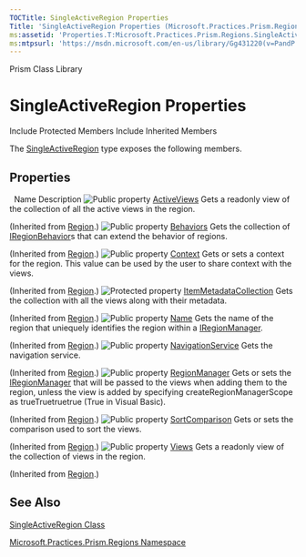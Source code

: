 ```yaml
---
TOCTitle: SingleActiveRegion Properties
Title: 'SingleActiveRegion Properties (Microsoft.Practices.Prism.Regions)'
ms:assetid: 'Properties.T:Microsoft.Practices.Prism.Regions.SingleActiveRegion'
ms:mtpsurl: 'https://msdn.microsoft.com/en-us/library/Gg431220(v=PandP.50)'
---
```


Prism Class Library

SingleActiveRegion Properties
=============================

Include Protected Members
Include Inherited Members

The [SingleActiveRegion](https://msdn.microsoft.com/t:microsoft.practices.prism.regions.singleactiveregion) type exposes the following members.

Properties
----------

<span id="propertyTableToggle"></span>
 
Name
Description
![](https://msdn.microsoft.com/en-us/Gg431220.pubproperty(en-us,PandP.50).gif "Public property")
[ActiveViews](https://msdn.microsoft.com/p:microsoft.practices.prism.regions.region.activeviews)
Gets a readonly view of the collection of all the active views in the region.

(Inherited from [Region](https://msdn.microsoft.com/t:microsoft.practices.prism.regions.region).)
![](https://msdn.microsoft.com/en-us/Gg431220.pubproperty(en-us,PandP.50).gif "Public property")
[Behaviors](https://msdn.microsoft.com/p:microsoft.practices.prism.regions.region.behaviors)
Gets the collection of [IRegionBehavior](https://msdn.microsoft.com/t:microsoft.practices.prism.regions.iregionbehavior)s that can extend the behavior of regions.

(Inherited from [Region](https://msdn.microsoft.com/t:microsoft.practices.prism.regions.region).)
![](https://msdn.microsoft.com/en-us/Gg431220.pubproperty(en-us,PandP.50).gif "Public property")
[Context](https://msdn.microsoft.com/p:microsoft.practices.prism.regions.region.context)
Gets or sets a context for the region. This value can be used by the user to share context with the views.

(Inherited from [Region](https://msdn.microsoft.com/t:microsoft.practices.prism.regions.region).)
![](https://msdn.microsoft.com/en-us/Gg431220.protproperty(en-us,PandP.50).gif "Protected property")
[ItemMetadataCollection](https://msdn.microsoft.com/p:microsoft.practices.prism.regions.region.itemmetadatacollection)
Gets the collection with all the views along with their metadata.

(Inherited from [Region](https://msdn.microsoft.com/t:microsoft.practices.prism.regions.region).)
![](https://msdn.microsoft.com/en-us/Gg431220.pubproperty(en-us,PandP.50).gif "Public property")
[Name](https://msdn.microsoft.com/p:microsoft.practices.prism.regions.region.name)
Gets the name of the region that uniequely identifies the region within a [IRegionManager](https://msdn.microsoft.com/t:microsoft.practices.prism.regions.iregionmanager).

(Inherited from [Region](https://msdn.microsoft.com/t:microsoft.practices.prism.regions.region).)
![](https://msdn.microsoft.com/en-us/Gg431220.pubproperty(en-us,PandP.50).gif "Public property")
[NavigationService](https://msdn.microsoft.com/p:microsoft.practices.prism.regions.region.navigationservice)
Gets the navigation service.

(Inherited from [Region](https://msdn.microsoft.com/t:microsoft.practices.prism.regions.region).)
![](https://msdn.microsoft.com/en-us/Gg431220.pubproperty(en-us,PandP.50).gif "Public property")
[RegionManager](https://msdn.microsoft.com/p:microsoft.practices.prism.regions.region.regionmanager)
Gets or sets the [IRegionManager](https://msdn.microsoft.com/t:microsoft.practices.prism.regions.iregionmanager) that will be passed to the views when adding them to the region, unless the view is added by specifying createRegionManagerScope as trueTruetruetrue (True in Visual Basic).

(Inherited from [Region](https://msdn.microsoft.com/t:microsoft.practices.prism.regions.region).)
![](https://msdn.microsoft.com/en-us/Gg431220.pubproperty(en-us,PandP.50).gif "Public property")
[SortComparison](https://msdn.microsoft.com/p:microsoft.practices.prism.regions.region.sortcomparison)
Gets or sets the comparison used to sort the views.

(Inherited from [Region](https://msdn.microsoft.com/t:microsoft.practices.prism.regions.region).)
![](https://msdn.microsoft.com/en-us/Gg431220.pubproperty(en-us,PandP.50).gif "Public property")
[Views](https://msdn.microsoft.com/p:microsoft.practices.prism.regions.region.views)
Gets a readonly view of the collection of views in the region.

(Inherited from [Region](https://msdn.microsoft.com/t:microsoft.practices.prism.regions.region).)

See Also
--------

<span id="seeAlsoToggle"></span>
[SingleActiveRegion Class](https://msdn.microsoft.com/t:microsoft.practices.prism.regions.singleactiveregion)

[Microsoft.Practices.Prism.Regions Namespace](https://msdn.microsoft.com/n:microsoft.practices.prism.regions)
